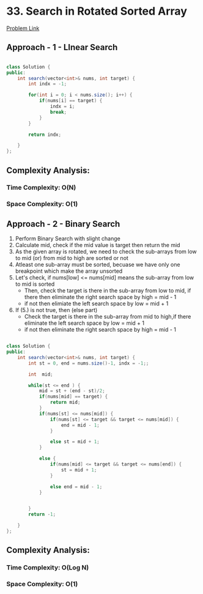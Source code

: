 # 33. Search in Rotated Sorted Array

[Problem Link](https://leetcode.com/problems/search-in-rotated-sorted-array/)

## Approach - 1 - LInear Search

```Java

class Solution {
public:
    int search(vector<int>& nums, int target) {
        int indx = -1;

        for(int i = 0; i < nums.size(); i++) {
            if(nums[i] == target) {
                indx = i;
                break;
            }
        }

        return indx;

    }
};

```

## Complexity Analysis:

### Time Complexity: O(N)

### Space Complexity: O(1)

## Approach - 2 - Binary Search

1. Perform Binary Search with slight change
2. Calculate mid, check if the mid value is target then return the mid
3. As the given array is rotated, we need to check the sub-arrays from low to mid (or) from mid to high are sorted or not
4. Atleast one sub-array must be sorted, becuase we have only one breakpoint which make the array unsorted
5. Let's check, if nums[low] <= nums[mid] means the sub-array from low to mid is sorted
   - Then, check the target is there in the sub-array from low to mid, if there then eliminate the right search space by high = mid - 1
   - if not then elimiate the left search space by low = mid + 1
6. If (5.) is not true, then (else part)
   - Check the target is there in the sub-array from mid to high,if there eliminate the left search space by low = mid + 1
   - if not then eliminate the right search space by high = mid - 1

```Java

class Solution {
public:
    int search(vector<int>& nums, int target) {
        int st = 0, end = nums.size()-1, indx = -1;;

        int  mid;

        while(st <= end ) {
            mid = st + (end - st)/2;
            if(nums[mid] == target) {
                return mid;
            }
            if(nums[st] <= nums[mid]) {
                if(nums[st] <= target && target <= nums[mid]) {
                    end = mid - 1;
                }

                else st = mid + 1;
            }

            else {
                if(nums[mid] <= target && target <= nums[end]) {
                    st = mid + 1;
                }

                else end = mid - 1;
            }


        }
        return -1;

    }
};

```

## Complexity Analysis:

### Time Complexity: O(Log N)

### Space Complexity: O(1)

